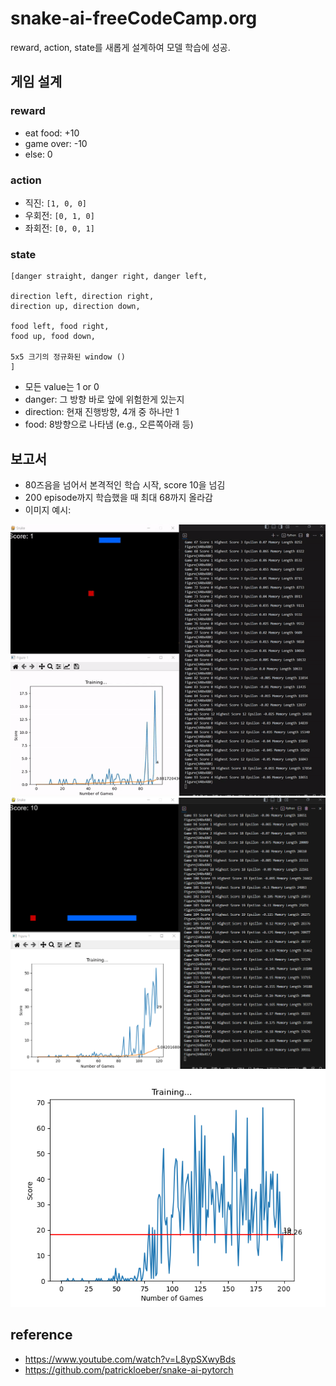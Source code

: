 # snake-ai-freeCodeCamp.org

reward, action, state를 새롭게 설계하여 모델 학습에 성공.

## 게임 설계

### reward

- eat food: +10
- game over: -10
- else: 0

### action

- 직진: `[1, 0, 0]`
- 우회전: `[0, 1, 0]`
- 좌회전: `[0, 0, 1]`

### state

```text
[danger straight, danger right, danger left,

direction left, direction right,
direction up, direction down,

food left, food right,
food up, food down,

5x5 크기의 정규화된 window ()
] 
```

- 모든 value는 1 or 0
- danger: 그 방향 바로 앞에 위험한게 있는지
- direction: 현재 진행방향, 4개 중 하나만 1
- food: 8방향으로 나타냄 (e.g., 오른쪽아래 등)

## 보고서

- 80즈음을 넘어서 본격적인 학습 시작, score 10을 넘김
- 200 episode까지 학습했을 때 최대 68까지 올라감
- 이미지 예시:

![093.gif](results/093.gif)
![119.gif](results/119.gif)
![200plot.png](results/200plot.png)

## reference

- <https://www.youtube.com/watch?v=L8ypSXwyBds>
- <https://github.com/patrickloeber/snake-ai-pytorch>
